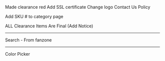 Made clearance red
Add SSL certificate
Change logo
Contact Us
Policy

Add SKU # to category page

ALL Clearance Items Are Final (Add Notice)

-----------

Search - From fanzone

-----------

Color Picker



